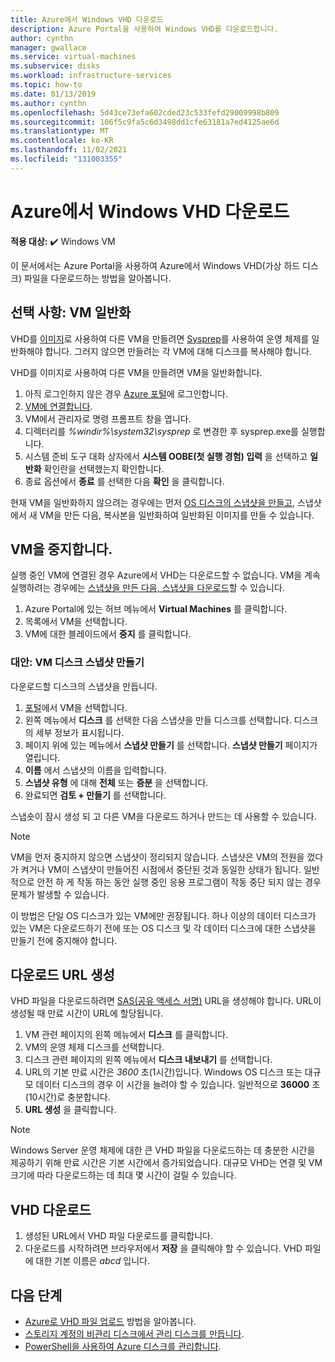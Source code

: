 ```yaml
---
title: Azure에서 Windows VHD 다운로드
description: Azure Portal을 사용하여 Windows VHD를 다운로드합니다.
author: cynthn
manager: gwallace
ms.service: virtual-machines
ms.subservice: disks
ms.workload: infrastructure-services
ms.topic: how-to
ms.date: 01/13/2019
ms.author: cynthn
ms.openlocfilehash: 5d43ce73efa602cded23c533fefd29009998b809
ms.sourcegitcommit: 106f5c9fa5c6d3498dd1cfe63181a7ed4125ae6d
ms.translationtype: MT
ms.contentlocale: ko-KR
ms.lasthandoff: 11/02/2021
ms.locfileid: "131003355"
---
```

# <a name="download-a-windows-vhd-from-azure"></a>Azure에서 Windows VHD 다운로드

**적용 대상:** :heavy_check_mark: Windows VM 

이 문서에서는 Azure Portal을 사용하여 Azure에서 Windows VHD(가상 하드 디스크) 파일을 다운로드하는 방법을 알아봅니다.

## <a name="optional-generalize-the-vm"></a>선택 사항: VM 일반화

VHD를 [이미지](tutorial-custom-images.md)로 사용하여 다른 VM을 만들려면 [Sysprep](/windows-hardware/manufacture/desktop/sysprep--generalize--a-windows-installation)를 사용하여 운영 체제를 일반화해야 합니다. 그러지 않으면 만들려는 각 VM에 대해 디스크를 복사해야 합니다.

VHD를 이미지로 사용하여 다른 VM을 만들려면 VM을 일반화합니다.

1. 아직 로그인하지 않은 경우 [Azure 포털](https://portal.azure.com/)에 로그인합니다.
2. [VM에 연결합니다](connect-logon.md). 
3. VM에서 관리자로 명령 프롬프트 창을 엽니다.
4. 디렉터리를 *%windir%\system32\sysprep* 로 변경한 후 sysprep.exe를 실행합니다.
5. 시스템 준비 도구 대화 상자에서 **시스템 OOBE(첫 실행 경험) 입력** 을 선택하고 **일반화** 확인란을 선택했는지 확인합니다.
6. 종료 옵션에서 **종료** 를 선택한 다음 **확인** 을 클릭합니다. 

현재 VM을 일반화하지 않으려는 경우에는 먼저 [OS 디스크의 스냅샷을 만들고](#alternative-snapshot-the-vm-disk), 스냅샷에서 새 VM을 만든 다음, 복사본을 일반화하여 일반화된 이미지를 만들 수 있습니다.

## <a name="stop-the-vm"></a>VM을 중지합니다.

실행 중인 VM에 연결된 경우 Azure에서 VHD는 다운로드할 수 없습니다. VM을 계속 실행하려는 경우에는 [스냅샷을 만든 다음, 스냅샷을 다운로드](#alternative-snapshot-the-vm-disk)할 수 있습니다.

1. Azure Portal에 있는 허브 메뉴에서 **Virtual Machines** 를 클릭합니다.
1. 목록에서 VM을 선택합니다.
1. VM에 대한 블레이드에서 **중지** 를 클릭합니다.

### <a name="alternative-snapshot-the-vm-disk"></a>대안: VM 디스크 스냅샷 만들기

다운로드할 디스크의 스냅샷을 만듭니다.

1. [포털](https://portal.azure.com)에서 VM을 선택합니다.
2. 왼쪽 메뉴에서 **디스크** 를 선택한 다음 스냅샷을 만들 디스크를 선택합니다. 디스크의 세부 정보가 표시됩니다.  
3. 페이지 위에 있는 메뉴에서 **스냅샷 만들기** 를 선택합니다. **스냅샷 만들기** 페이지가 열립니다.
4. **이름** 에서 스냅샷의 이름을 입력합니다. 
5. **스냅샷 유형** 에 대해 **전체** 또는 **증분** 을 선택합니다.
6. 완료되면 **검토 + 만들기** 를 선택합니다.

스냅숏이 잠시 생성 되 고 다른 VM을 다운로드 하거나 만드는 데 사용할 수 있습니다.

> [!NOTE]
> VM을 먼저 중지하지 않으면 스냅샷이 정리되지 않습니다. 스냅샷은 VM의 전원을 껐다가 켜거나 VM이 스냅샷이 만들어진 시점에서 중단된 것과 동일한 상태가 됩니다.  일반적으로 안전 하 게 작동 하는 동안 실행 중인 응용 프로그램이 작동 중단 되지 않는 경우 문제가 발생할 수 있습니다.
>  
> 이 방법은 단일 OS 디스크가 있는 VM에만 권장됩니다. 하나 이상의 데이터 디스크가 있는 VM은 다운로드하기 전에 또는 OS 디스크 및 각 데이터 디스크에 대한 스냅샷을 만들기 전에 중지해야 합니다.

## <a name="generate-download-url"></a>다운로드 URL 생성

VHD 파일을 다운로드하려면 [SAS(공유 액세스 서명)](../../storage/common/storage-sas-overview.md?toc=/azure/virtual-machines/windows/toc.json) URL을 생성해야 합니다. URL이 생성될 때 만료 시간이 URL에 할당됩니다.

1. VM 관련 페이지의 왼쪽 메뉴에서 **디스크** 를 클릭합니다.
1. VM의 운영 체제 디스크를 선택합니다.
1. 디스크 관련 페이지의 왼쪽 메뉴에서 **디스크 내보내기** 를 선택합니다.
1. URL의 기본 만료 시간은 *3600* 초(1시간)입니다. Windows OS 디스크 또는 대규모 데이터 디스크의 경우 이 시간을 늘려야 할 수 있습니다. 일반적으로 **36000** 초(10시간)로 충분합니다.
1. **URL 생성** 을 클릭합니다.

> [!NOTE]
> Windows Server 운영 체제에 대한 큰 VHD 파일을 다운로드하는 데 충분한 시간을 제공하기 위해 만료 시간은 기본 시간에서 증가되었습니다. 대규모 VHD는 연결 및 VM 크기에 따라 다운로드하는 데 최대 몇 시간이 걸릴 수 있습니다. 
> 
> 

## <a name="download-vhd"></a>VHD 다운로드

1. 생성된 URL에서 VHD 파일 다운로드를 클릭합니다.
1. 다운로드를 시작하려면 브라우저에서 **저장** 을 클릭해야 할 수 있습니다. VHD 파일에 대한 기본 이름은 *abcd* 입니다.

## <a name="next-steps"></a>다음 단계

- [Azure로 VHD 파일 업로드](upload-generalized-managed.md) 방법을 알아봅니다. 
- [스토리지 계정의 비관리 디스크에서 관리 디스크를 만듭니다](attach-disk-ps.md).
- [PowerShell을 사용하여 Azure 디스크를 관리합니다](tutorial-manage-data-disk.md).
